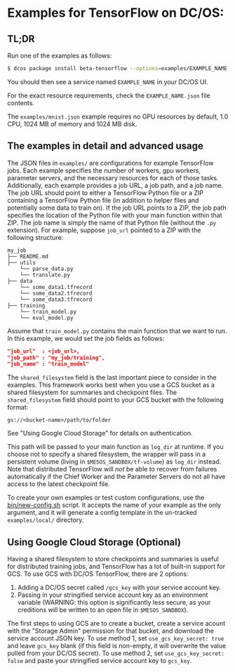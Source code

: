 # Examples for TensorFlow on DC/OS:

## TL;DR

Run one of the examples as follows:
```bash
$ dcos package install beta-tensorflow --options=examples/EXAMPLE_NAME.json
```
You should then see a service named `EXAMPLE_NAME` in your DC/OS UI.

For the exact resource requirements, check the `EXAMPLE_NAME.json` file contents.

The `examples/mnist.json` example requires no GPU resources by default, 1.0 CPU, 1024 MB of memory and 1024 MB disk.

## The examples in detail and advanced usage

The JSON files in `examples/` are configurations for example TensorFlow jobs. Each
example specifies the number of workers, gpu workers, parameter servers, and the
necessary resources for each of those tasks. Additionally, each example provides
a job URL, a job path, and a job name. The job URL should point to either a TensorFlow
Python file or a ZIP containing a TensorFlow Python file (in addition to helper
files and potentially some data to train on). If the job URL points to a ZIP, the job
path specifies the location of the Python file with your main function within that ZIP.
The job name is simply the name of that Python file (without the `.py` extension). For
example, suppose `job_url` pointed to a ZIP with the following structure:

```
my_job
├── README.md
├── utils
    └── parse_data.py
    └── translate.py
├── data
    └── some_data1.tfrecord
    └── some_data2.tfrecord
    └── some_data3.tfrecord
├── training
    └── train_model.py
    └── eval_model.py
```

Assume that `train_model.py` contains the main function that we want to run. In
this example, we would set the job fields as follows:

```json
"job_url"  : <job_url>,
"job_path" : "my_job/training",
"job_name" : "train_model"
```

The `shared_filesystem` field is the last important piece to consider in the
examples. This framework works best when you use a GCS bucket as a shared filesystem for
summaries and checkpoint files. The `shared_filesystem` field should point to your
GCS bucket with the following format:

```
gs://<bucket-name>/path/to/folder
```

See "Using Google Cloud Storage" for details on authentication.

This path will be passed to your main function as `log_dir` at runtime. If you choose not
to specify a shared filesystem, the wrapper will pass in a persistent volume (living in
`$MESOS_SANDBOX/tf-volume`) as `log_dir` instead. Note that distributed TensorFlow will _not_
be able to recover from failures automatically if the Chief Worker and the Parameter Servers
do not all have access to the latest checkpoint file.

To create your own examples or test custom configurations, use the [bin/new-config.sh](../bin/new-config.sh)
script. It accepts the name of your example as the only argument, and it will generate a config template
in the un-tracked `examples/local/` directory.

## Using Google Cloud Storage (Optional)

Having a shared filesystem to store checkpoints and summaries is useful for distributed training jobs, and TensorFlow has a lot of built-in support for GCS. To use GCS with DC/OS TensorFlow, there are 2 options:

1. Adding a DC/OS secret called `/gcs_key` with your service account key.
2. Passing in your stringified service account key as an environment variable (WARNING: this option is significantly less secure, as your creditions will be written to an open file in `$MESOS_SANDBOX`).

The first steps to using GCS are to create a bucket, create a service acount with the "Storage Admin" permission for that bucket, and download the service account JSON key. To use method 1, set `use_gcs_key_secret: true` and leave `gcs_key` blank (if this field is non-empty, it will overwrite the value pulled from your DC/OS secret). To use method 2, set `use_gcs_key_secret: false` and paste your stringified service account key to `gcs_key`.
